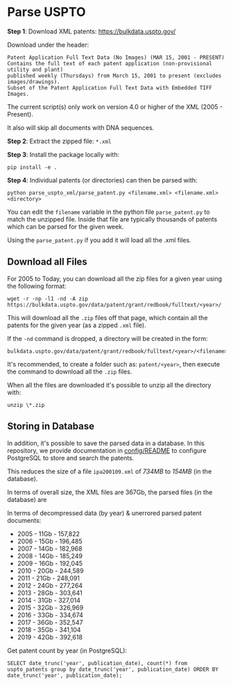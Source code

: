 Parse USPTO
===========

**Step 1**: Download XML patents: https://bulkdata.uspto.gov/

Download under the header:

```
Patent Application Full Text Data (No Images) (MAR 15, 2001 - PRESENT)
Contains the full text of each patent application (non-provisional utility and plant)
published weekly (Thursdays) from March 15, 2001 to present (excludes images/drawings).
Subset of the Patent Application Full Text Data with Embedded TIFF Images.
```

The current script(s) only work on version 4.0 or higher of the XML (2005 - Present).

It also will skip all documents with DNA sequences.

**Step 2**: Extract the zipped file: `*.xml`

**Step 3**: Install the package locally with:

```
pip install -e .
```

**Step 4**: Individual patents (or directories) can then be parsed with:

```
python parse_uspto_xml/parse_patent.py <filename.xml> <filename.xml> <directory>
```

You can edit the `filename` variable in the python file `parse_patent.py` to match the unzipped file. Inside that file are typically thousands of patents which can be parsed for the given week.

Using the `parse_patent.py` if you add it will load all the  .xml files.

## Download all Files

For 2005 to Today, you can download all the zip files for a given year using the following format:

```
wget -r -np -l1 -nd -A zip https://bulkdata.uspto.gov/data/patent/grant/redbook/fulltext/<year>/
```

This will download all the `.zip` files off that page, which contain all the patents for the given year (as a zipped `.xml` file).

If the `-nd` command is dropped, a directory will be created in the form:

```
bulkdata.uspto.gov/data/patent/grant/redbook/fulltext/<year>/<filename>.zip`
```

It's recommended, to create a folder such as: `patent/<year>`, then execute the command to download all the `.zip` files.

When all the files are downloaded it's possible to unzip all the directory with:
```
unzip \*.zip
```

## Storing in Database

In addition, it's possible to save the parsed data in a database. In this repository, we provide documentation in [config/README](config/README.md) to configure PostgreSQL to store and search the patents.

This reduces the size of a file `ipa200109.xml` of *734MB* to *154MB* (in the database).

In terms of overall size, the XML files are 367Gb, the parsed files (in the database) are

In terms of decompressed data (by year) & unerrored parsed patent documents:

* 2005 - 11Gb - 157,822
* 2006 - 15Gb - 196,485
* 2007 - 14Gb - 182,968
* 2008 - 14Gb - 185,249
* 2009 - 16Gb - 192,045
* 2010 - 20Gb - 244,589
* 2011 - 21Gb - 248,091
* 2012 - 24Gb - 277,264
* 2013 - 28Gb - 303,641
* 2014 - 31Gb - 327,014
* 2015 - 32Gb - 326,969
* 2016 - 33Gb - 334,674
* 2017 - 36Gb - 352,547
* 2018 - 35Gb - 341,104
* 2019 - 42Gb - 392,618

Get patent count by year (in PostgreSQL):

```
SELECT date_trunc('year', publication_date), count(*) from uspto_patents group by date_trunc('year', publication_date) ORDER BY date_trunc('year', publication_date);
```
